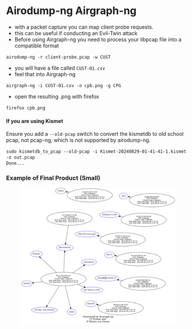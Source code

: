 # Airodump-ng Airgraph-ng

* with a packet capture you can map client probe requests.
* this can be useful if conducting an Evil-Twin attack
* Before using Airgraph-ng you need to process your libpcap file into a compatible format

```
airodump-ng -r client-probe.pcap -w CUST
```

* you will have a file called `CUST-01.csv`
* feel that into Airgraph-ng&#x20;

```
airgraph-ng -i CUST-01.csv -o cpb.png -g CPG
```

* open the resulting .png with firefox&#x20;

```
firefox cpb.png
```

#### If you are using Kismet

Ensure you add a `--old-pcap` switch to convert the kismetdb to old school pcap, not pcap-ng, which is not supported by airodump-ng.

```
sudo kismetdb_to_pcap --old-pcap -i Kismet-20240829-01-41-41-1.kismet -o out.pcap
Done...
```

### Example of Final Product (Small)

<figure><img src="../.gitbook/assets/cpb.png" alt=""><figcaption></figcaption></figure>
